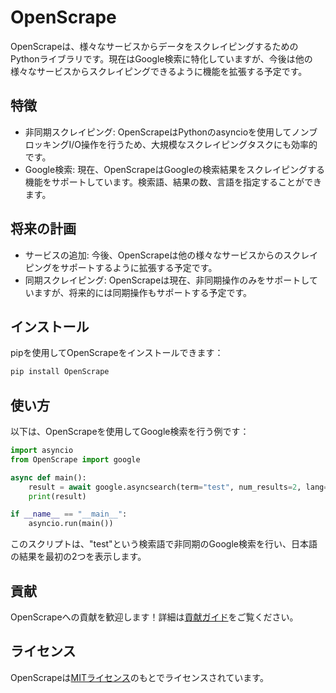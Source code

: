 # OpenScrape

OpenScrapeは、様々なサービスからデータをスクレイピングするためのPythonライブラリです。現在はGoogle検索に特化していますが、今後は他の様々なサービスからスクレイピングできるように機能を拡張する予定です。

## 特徴

- 非同期スクレイピング: OpenScrapeはPythonのasyncioを使用してノンブロッキングI/O操作を行うため、大規模なスクレイピングタスクにも効率的です。
- Google検索: 現在、OpenScrapeはGoogleの検索結果をスクレイピングする機能をサポートしています。検索語、結果の数、言語を指定することができます。

## 将来の計画

- サービスの追加: 今後、OpenScrapeは他の様々なサービスからのスクレイピングをサポートするように拡張する予定です。
- 同期スクレイピング: OpenScrapeは現在、非同期操作のみをサポートしていますが、将来的には同期操作もサポートする予定です。

## インストール

pipを使用してOpenScrapeをインストールできます：

```bash
pip install OpenScrape
```

## 使い方

以下は、OpenScrapeを使用してGoogle検索を行う例です：

```python
import asyncio
from OpenScrape import google

async def main():
    result = await google.asyncsearch(term="test", num_results=2, lang="ja")
    print(result)

if __name__ == "__main__":
    asyncio.run(main())
```

このスクリプトは、"test"という検索語で非同期のGoogle検索を行い、日本語の結果を最初の2つを表示します。

## 貢献

OpenScrapeへの貢献を歓迎します！詳細は[貢献ガイド](CONTRIBUTING.md)をご覧ください。

## ライセンス

OpenScrapeは[MITライセンス](LICENSE)のもとでライセンスされています。